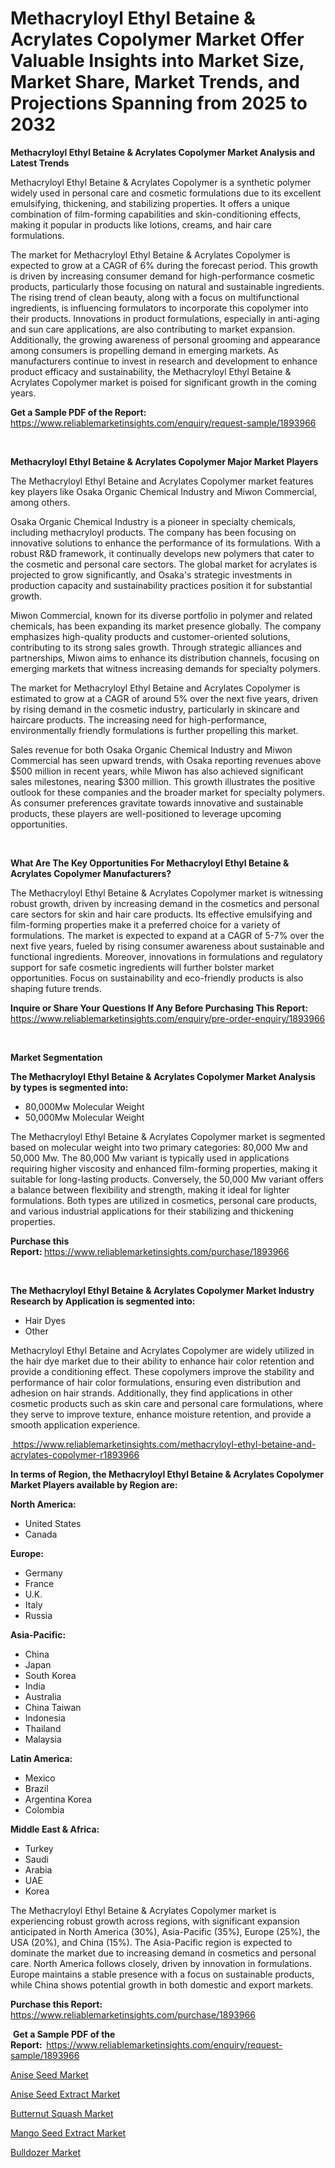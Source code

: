 <p><h1>Methacryloyl Ethyl Betaine & Acrylates Copolymer Market Offer Valuable Insights into Market Size, Market Share, Market Trends, and Projections Spanning from 2025 to 2032</h1></p><p><strong>Methacryloyl Ethyl Betaine & Acrylates Copolymer Market Analysis and Latest Trends</strong></p>
<p><p>Methacryloyl Ethyl Betaine & Acrylates Copolymer is a synthetic polymer widely used in personal care and cosmetic formulations due to its excellent emulsifying, thickening, and stabilizing properties. It offers a unique combination of film-forming capabilities and skin-conditioning effects, making it popular in products like lotions, creams, and hair care formulations. </p><p>The market for Methacryloyl Ethyl Betaine & Acrylates Copolymer is expected to grow at a CAGR of 6% during the forecast period. This growth is driven by increasing consumer demand for high-performance cosmetic products, particularly those focusing on natural and sustainable ingredients. The rising trend of clean beauty, along with a focus on multifunctional ingredients, is influencing formulators to incorporate this copolymer into their products. Innovations in product formulations, especially in anti-aging and sun care applications, are also contributing to market expansion. Additionally, the growing awareness of personal grooming and appearance among consumers is propelling demand in emerging markets. As manufacturers continue to invest in research and development to enhance product efficacy and sustainability, the Methacryloyl Ethyl Betaine & Acrylates Copolymer market is poised for significant growth in the coming years.</p></p>
<p><strong>Get a Sample PDF of the Report:&nbsp;</strong> <a href="https://www.reliablemarketinsights.com/enquiry/request-sample/1893966?utm_campaign=2012&utm_medium=2&utm_source=Github&utm_content=ia&utm_term=04022025&utm_id=methacryloyl-ethyl-betaine-acrylates-copolymer">https://www.reliablemarketinsights.com/enquiry/request-sample/1893966</a></p>
<p>&nbsp;</p>
<p><strong>Methacryloyl Ethyl Betaine & Acrylates Copolymer Major Market Players</strong></p>
<p><p>The Methacryloyl Ethyl Betaine and Acrylates Copolymer market features key players like Osaka Organic Chemical Industry and Miwon Commercial, among others. </p><p>Osaka Organic Chemical Industry is a pioneer in specialty chemicals, including methacryloyl products. The company has been focusing on innovative solutions to enhance the performance of its formulations. With a robust R&D framework, it continually develops new polymers that cater to the cosmetic and personal care sectors. The global market for acrylates is projected to grow significantly, and Osaka's strategic investments in production capacity and sustainability practices position it for substantial growth.</p><p>Miwon Commercial, known for its diverse portfolio in polymer and related chemicals, has been expanding its market presence globally. The company emphasizes high-quality products and customer-oriented solutions, contributing to its strong sales growth. Through strategic alliances and partnerships, Miwon aims to enhance its distribution channels, focusing on emerging markets that witness increasing demands for specialty polymers.</p><p>The market for Methacryloyl Ethyl Betaine and Acrylates Copolymer is estimated to grow at a CAGR of around 5% over the next five years, driven by rising demand in the cosmetic industry, particularly in skincare and haircare products. The increasing need for high-performance, environmentally friendly formulations is further propelling this market.</p><p>Sales revenue for both Osaka Organic Chemical Industry and Miwon Commercial has seen upward trends, with Osaka reporting revenues above $500 million in recent years, while Miwon has also achieved significant sales milestones, nearing $300 million. This growth illustrates the positive outlook for these companies and the broader market for specialty polymers. As consumer preferences gravitate towards innovative and sustainable products, these players are well-positioned to leverage upcoming opportunities.</p></p>
<p>&nbsp;</p>
<p><strong>What Are The Key Opportunities For Methacryloyl Ethyl Betaine & Acrylates Copolymer Manufacturers?</strong></p>
<p><p>The Methacryloyl Ethyl Betaine & Acrylates Copolymer market is witnessing robust growth, driven by increasing demand in the cosmetics and personal care sectors for skin and hair care products. Its effective emulsifying and film-forming properties make it a preferred choice for a variety of formulations. The market is expected to expand at a CAGR of 5-7% over the next five years, fueled by rising consumer awareness about sustainable and functional ingredients. Moreover, innovations in formulations and regulatory support for safe cosmetic ingredients will further bolster market opportunities. Focus on sustainability and eco-friendly products is also shaping future trends.</p></p>
<p><strong>Inquire or Share Your Questions If Any Before Purchasing This Report:</strong> <a href="https://www.reliablemarketinsights.com/enquiry/pre-order-enquiry/1893966?utm_campaign=2012&utm_medium=2&utm_source=Github&utm_content=ia&utm_term=04022025&utm_id=methacryloyl-ethyl-betaine-acrylates-copolymer">https://www.reliablemarketinsights.com/enquiry/pre-order-enquiry/1893966</a></p>
<p>&nbsp;</p>
<p><strong>Market Segmentation</strong></p>
<p><strong>The Methacryloyl Ethyl Betaine & Acrylates Copolymer Market Analysis by types is segmented into:</strong></p>
<p><ul><li>80,000Mw Molecular Weight</li><li>50,000Mw Molecular Weight</li></ul></p>
<p><p>The Methacryloyl Ethyl Betaine & Acrylates Copolymer market is segmented based on molecular weight into two primary categories: 80,000 Mw and 50,000 Mw. The 80,000 Mw variant is typically used in applications requiring higher viscosity and enhanced film-forming properties, making it suitable for long-lasting products. Conversely, the 50,000 Mw variant offers a balance between flexibility and strength, making it ideal for lighter formulations. Both types are utilized in cosmetics, personal care products, and various industrial applications for their stabilizing and thickening properties.</p></p>
<p><strong>Purchase this Report:&nbsp;</strong><a href="https://www.reliablemarketinsights.com/purchase/1893966?utm_campaign=2012&utm_medium=2&utm_source=Github&utm_content=ia&utm_term=04022025&utm_id=methacryloyl-ethyl-betaine-acrylates-copolymer">https://www.reliablemarketinsights.com/purchase/1893966</a></p>
<p>&nbsp;</p>
<p><strong>The Methacryloyl Ethyl Betaine & Acrylates Copolymer Market Industry Research by Application is segmented into:</strong></p>
<p><ul><li>Hair Dyes</li><li>Other</li></ul></p>
<p><p>Methacryloyl Ethyl Betaine and Acrylates Copolymer are widely utilized in the hair dye market due to their ability to enhance hair color retention and provide a conditioning effect. These copolymers improve the stability and performance of hair color formulations, ensuring even distribution and adhesion on hair strands. Additionally, they find applications in other cosmetic products such as skin care and personal care formulations, where they serve to improve texture, enhance moisture retention, and provide a smooth application experience.</p></p>
<p><a href="https://www.reliablemarketinsights.com/methacryloyl-ethyl-betaine-and-acrylates-copolymer-r1893966?utm_campaign=2012&utm_medium=2&utm_source=Github&utm_content=ia&utm_term=04022025&utm_id=methacryloyl-ethyl-betaine-acrylates-copolymer">&nbsp;https://www.reliablemarketinsights.com/methacryloyl-ethyl-betaine-and-acrylates-copolymer-r1893966</a></p>
<p><strong>In terms of Region, the Methacryloyl Ethyl Betaine & Acrylates Copolymer Market Players available by Region are:</strong></p>
<p>
    <p> <strong> North America: </strong>
        <ul>
            <li>United States</li>
            <li>Canada</li>
        </ul>
        </p> 
    <p> <strong> Europe: </strong>
        <ul>
            <li>Germany</li>
            <li>France</li>
            <li>U.K.</li>
            <li>Italy</li>
            <li>Russia</li>
        </ul>
        </p> 
    <p> <strong> Asia-Pacific: </strong>
        <ul>
            <li>China</li>
            <li>Japan</li>
            <li>South Korea</li>
            <li>India</li>
            <li>Australia</li>
            <li>China Taiwan</li>
            <li>Indonesia</li>
            <li>Thailand</li>
            <li>Malaysia</li>
        </ul>
        </p> 
    <p> <strong> Latin America: </strong>
        <ul>
            <li>Mexico</li>
            <li>Brazil</li>
            <li>Argentina Korea</li>
            <li>Colombia</li>
        </ul>
        </p> 
    <p> <strong> Middle East & Africa: </strong>
        <ul>
            <li>Turkey</li>
            <li>Saudi</li>
            <li>Arabia</li>
            <li>UAE</li>
            <li>Korea</li>
        </ul>
    </p>
    </p>
<p><p>The Methacryloyl Ethyl Betaine & Acrylates Copolymer market is experiencing robust growth across regions, with significant expansion anticipated in North America (30%), Asia-Pacific (35%), Europe (25%), the USA (20%), and China (15%). The Asia-Pacific region is expected to dominate the market due to increasing demand in cosmetics and personal care. North America follows closely, driven by innovation in formulations. Europe maintains a stable presence with a focus on sustainable products, while China shows potential growth in both domestic and export markets.</p></p>
<p><strong>Purchase this Report: </strong><a href="https://www.reliablemarketinsights.com/purchase/1893966?utm_campaign=2012&utm_medium=2&utm_source=Github&utm_content=ia&utm_term=04022025&utm_id=methacryloyl-ethyl-betaine-acrylates-copolymer">https://www.reliablemarketinsights.com/purchase/1893966</a></p>
<p>&nbsp;<strong>Get a Sample PDF of the Report:&nbsp;&nbsp;</strong><a href="https://www.reliablemarketinsights.com/enquiry/request-sample/1893966?utm_campaign=2012&utm_medium=2&utm_source=Github&utm_content=ia&utm_term=04022025&utm_id=methacryloyl-ethyl-betaine-acrylates-copolymer">https://www.reliablemarketinsights.com/enquiry/request-sample/1893966</a></p>
<p><strong></strong></p>
<p><p><a href="https://www.linkedin.com/pulse/anise-seed-market-trendssector-overview-andmarket-size-k8ukf?utm_campaign=2012&utm_medium=2&utm_source=Github&utm_content=ia&utm_term=04022025&utm_id=methacryloyl-ethyl-betaine-acrylates-copolymer">Anise Seed Market</a></p><p><a href="https://www.linkedin.com/pulse/detailed-anise-seed-extract-market-trend-analysis-projected-tsk6f?utm_campaign=2012&utm_medium=2&utm_source=Github&utm_content=ia&utm_term=04022025&utm_id=methacryloyl-ethyl-betaine-acrylates-copolymer">Anise Seed Extract Market</a></p><p><a href="https://www.linkedin.com/pulse/evaluating-current-future-growth-potential-butternut-squash-fappc?utm_campaign=2012&utm_medium=2&utm_source=Github&utm_content=ia&utm_term=04022025&utm_id=methacryloyl-ethyl-betaine-acrylates-copolymer">Butternut Squash Market</a></p><p><a href="https://www.linkedin.com/pulse/mango-seed-extract-market-size-set-accelerate-impressive-yzmxc?utm_campaign=2012&utm_medium=2&utm_source=Github&utm_content=ia&utm_term=04022025&utm_id=methacryloyl-ethyl-betaine-acrylates-copolymer">Mango Seed Extract Market</a></p><p><a href="https://www.linkedin.com/pulse/exploring-growth-opportunities-bulldozer-market-2025-2032-gople?utm_campaign=2012&utm_medium=2&utm_source=Github&utm_content=ia&utm_term=04022025&utm_id=methacryloyl-ethyl-betaine-acrylates-copolymer">Bulldozer Market</a></p></p>